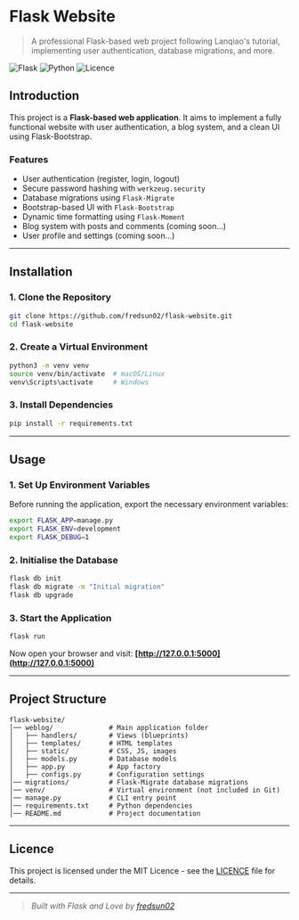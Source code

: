 # Flask Website

> A professional Flask-based web project following Lanqiao's tutorial, implementing user authentication, database migrations, and more.

![Flask](https://img.shields.io/badge/Flask-2.0.3-blue) ![Python](https://img.shields.io/badge/Python-3.11-yellow) ![Licence](https://img.shields.io/badge/Licence-MIT-green)

## Introduction
This project is a **Flask-based web application**. It aims to implement a fully functional website with user authentication, a blog system, and a clean UI using Flask-Bootstrap.

### Features
- User authentication (register, login, logout)
- Secure password hashing with `werkzeug.security`
- Database migrations using `Flask-Migrate`
- Bootstrap-based UI with `Flask-Bootstrap`
- Dynamic time formatting using `Flask-Moment`
- Blog system with posts and comments (coming soon...)
- User profile and settings (coming soon...)

---

## Installation
### 1. Clone the Repository
```sh
git clone https://github.com/fredsun02/flask-website.git
cd flask-website
```

### 2. Create a Virtual Environment
```sh
python3 -m venv venv
source venv/bin/activate  # macOS/Linux
venv\Scripts\activate     # Windows
```

### 3. Install Dependencies
```sh
pip install -r requirements.txt
```

---

## Usage
### 1. Set Up Environment Variables
Before running the application, export the necessary environment variables:
```sh
export FLASK_APP=manage.py
export FLASK_ENV=development
export FLASK_DEBUG=1
```

### 2. Initialise the Database
```sh
flask db init
flask db migrate -m "Initial migration"
flask db upgrade
```

### 3. Start the Application
```sh
flask run
```
Now open your browser and visit: **[http://127.0.0.1:5000](http://127.0.0.1:5000)**

---

## Project Structure
```
flask-website/
│── weblog/              # Main application folder
│   ├── handlers/        # Views (blueprints)
│   ├── templates/       # HTML templates
│   ├── static/          # CSS, JS, images
│   ├── models.py        # Database models
│   ├── app.py           # App factory
│   ├── configs.py       # Configuration settings
│── migrations/          # Flask-Migrate database migrations
│── venv/                # Virtual environment (not included in Git)
│── manage.py            # CLI entry point
│── requirements.txt     # Python dependencies
│── README.md            # Project documentation
```

---

## Licence
This project is licensed under the MIT Licence - see the [LICENCE](LICENCE) file for details.

---

> *Built with Flask and Love by [fredsun02](https://github.com/fredsun02)*

